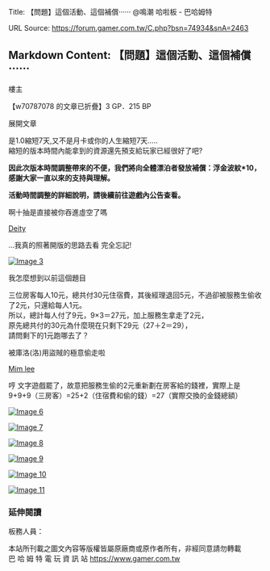 Title: 【問題】這個活動、這個補償······ @鳴潮 哈啦板 - 巴哈姆特

URL Source: https://forum.gamer.com.tw/C.php?bsn=74934&snA=2463

Markdown Content:
【問題】這個活動、這個補償······
-------------------

樓主

【w70787078 的文章已折疊】3 GP．215 BP

展開文章

是1.0縮短7天,又不是月卡或你的人生縮短7天.....  
縮短的版本時間內能拿到的資源還先預支給玩家已經很好了吧?

[](https://home.gamer.com.tw/pigking0126)

**因此次版本時間調整帶來的不便，我們將向全體漂泊者發放補償：****浮金波紋\*10****，感謝大家一直以來的支持與理解。**

**活動時間調整的詳細說明，請後續前往遊戲內公告查看。**

啊十抽是直接被你吞進虛空了嗎

[](https://home.gamer.com.tw/ice123453007)

[Deity](https://home.gamer.com.tw/ice123453007)

...我真的照著開版的思路去看 完全忘記!

[![Image 3](https://truth.bahamut.com.tw/s01/202406/forum/74934/e539a3de467ddbe3fbbc5d68ff863451.JPG)](https://truth.bahamut.com.tw/s01/202406/forum/74934/e539a3de467ddbe3fbbc5d68ff863451.JPG)

我怎麼想到以前這個題目

三位房客每人10元，總共付30元住宿費，其後經理退回5元，不過卻被服務生偷收了2元，只還給每人1元。  
所以，總計每人付了9元，9×3＝27元，加上服務生拿走了2元，  
原先總共付的30元為什麼現在只剩下29元（27＋2＝29），  
請問剩下的1元跑哪去了？

被庫洛(洛)用盜賊的極意偷走啦

[](https://home.gamer.com.tw/ssshmarcus)

[Mim lee](https://home.gamer.com.tw/ssshmarcus)

哼 文字遊戲罷了，故意把服務生偷的2元重新劃在房客給的錢裡，實際上是9+9+9（三房客）=25+2（住宿費和偷的錢）=27（實際交換的金錢總額）

[](https://home.gamer.com.tw/wkhanfy)

[![Image 6](https://truth.bahamut.com.tw/s01/202406/forum/74934/59653790b4b90903999eba6b5068bcbc.JPG)](https://truth.bahamut.com.tw/s01/202406/forum/74934/59653790b4b90903999eba6b5068bcbc.JPG)

[![Image 7](https://truth.bahamut.com.tw/s01/202406/forum/74934/8a7d08180a0678767fc5d30a89972204.PNG)](https://truth.bahamut.com.tw/s01/202406/forum/74934/8a7d08180a0678767fc5d30a89972204.PNG)

[![Image 8](https://truth.bahamut.com.tw/s01/202406/forum/74934/74abf05a01e94f54ec2f96350623e689.PNG)](https://truth.bahamut.com.tw/s01/202406/forum/74934/74abf05a01e94f54ec2f96350623e689.PNG)

[![Image 9](https://truth.bahamut.com.tw/s01/202406/forum/74934/abae95117b372f8ea8baf175efe8f0cd.JPG)](https://truth.bahamut.com.tw/s01/202406/forum/74934/abae95117b372f8ea8baf175efe8f0cd.JPG)

[![Image 10](https://truth.bahamut.com.tw/s01/202406/forum/74934/9a7f01cec2572194b4f5e1b8ba29b451.JPG)](https://truth.bahamut.com.tw/s01/202406/forum/74934/9a7f01cec2572194b4f5e1b8ba29b451.JPG)

[![Image 11](https://truth.bahamut.com.tw/s01/202406/forum/74934/53c19524d0bd4119f6601595b8aac126.JPG)](https://truth.bahamut.com.tw/s01/202406/forum/74934/53c19524d0bd4119f6601595b8aac126.JPG)

### 延伸閱讀

板務人員：[](https://home.gamer.com.tw/Mystica)

  
本站所刊載之圖文內容等版權皆屬原廠商或原作者所有，非經同意請勿轉載  
巴 哈 姆 特 電 玩 資 訊 站 https://www.gamer.com.tw
